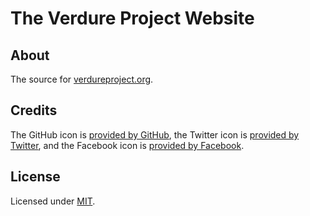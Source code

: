 # The Verdure Project Website

## About
The source for [verdureproject.org](https://www.verdureproject.org/).

## Credits
The GitHub icon is [provided by GitHub](https://github.com/logos),
the Twitter icon is [provided by Twitter](https://about.twitter.com/en_us/company/brand-resources.html),
and the Facebook icon is [provided by Facebook](https://en.facebookbrand.com/facebookapp/).

## License
Licensed under [MIT](LICENSE).